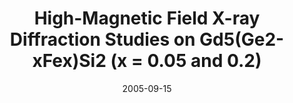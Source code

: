 ---
title: 'High-Magnetic Field X-ray Diffraction Studies on Gd5(Ge2-xFex)Si2 (x = 0.05 and 0.2)'
collection: publications
permalink: /publication/2005-09-15-mater-trans
date: 2005-09-15
venue: 'Materials Transactions'
paperurl: '/files/papers/matsci/matertrans.pdf'
link: 'https://doi.org/10.2320/matertrans.46.2011'
citation: 'J.L. Her, K. Koyama, K. Watanabe, V. Provenzano, A. Fu, A.J. Shapiro, R.D. Shull. &quot;High-Magnetic Field X-ray Diffraction Studies on Gd5(Ge2-xFex)Si2 (x = 0.05 and 0.2).&quot; <i>Materials Transactions</i>, vol. 46 (9): 2011-2014, September 2005, doi:10.2320/matertrans.46.2011'
---